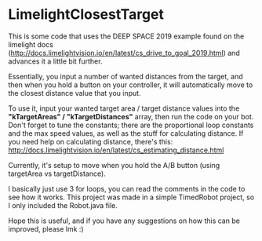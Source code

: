 # LimelightClosestTarget

This is some code that uses the DEEP SPACE 2019 example found on the limelight docs (http://docs.limelightvision.io/en/latest/cs_drive_to_goal_2019.html) and advances it a little bit further.

Essentially, you input a number of wanted distances from the target, and then when you hold a button on your controller, it will automatically move to the closest distance value that you input.

To use it, input your wanted target area / target distance values into the **"kTargetAreas" / "kTargetDistances"** array, then run the code on your bot. Don't forget to tune the constants; there are the proportional loop constants and the max speed values, as well as the stuff for calculating distance. 
If you need help on calculating distance, there's this: http://docs.limelightvision.io/en/latest/cs_estimating_distance.html

Currently, it's setup to move when you hold the A/B button (using targetArea vs targetDistance).

I basically just use 3 for loops, you can read the comments in the code to see how it works. This project was made in a simple TimedRobot project, so I only included the Robot.java file.

Hope this is useful, and if you have any suggestions on how this can be improved, please lmk :)
